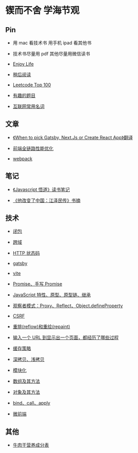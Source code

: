 # 锲而不舍 学海节观

## Pin

- 用 mac 看技术书 用手机 ipad 看其他书
- 技术书尽量用 pdf 其他尽量用微信读书

- [Enjoy Life](https://github.com/exposir/personal-blog/blob/master/Pin/Enjoy%20Life.md)

- [稍后阅读](https://github.com/exposir/personal-blog/blob/master/Pin/%E7%A8%8D%E5%90%8E%E9%98%85%E8%AF%BB.md)

- [Leetcode Top 100](https://github.com/exposir/personal-blog/blob/master/Pin/Leetcode%20Top%20100.md)

- [有趣的题目](https://github.com/exposir/personal-blog/blob/master/Pin/%E6%9C%89%E8%B6%A3%E7%9A%84%E9%A2%98%E7%9B%AE.md)

- [互联网常用名词](https://github.com/exposir/personal-blog/blob/master/Pin/%E4%BA%92%E8%81%94%E7%BD%91%E5%B8%B8%E7%94%A8%E5%90%8D%E8%AF%8D.md)

## 文章

- [《When to pick Gatsby, Next.Js or Create React App》翻译 ](https://github.com/exposir/personal-blog/blob/master/%E6%96%87%E7%AB%A0/%E3%80%8AWhen%20to%20pick%20Gatsby%2C%20Next.Js%20or%20Create%20React%20App%E3%80%8B%E7%BF%BB%E8%AF%91.md)

- [前端全链路性能优化](https://github.com/exposir/Personal-Blog/issues/16)

- [webpack](https://github.com/exposir/Personal-Blog/issues/16)

## 笔记

- [《Javascript 悟道》读书笔记 ](https://github.com/exposir/personal-blog/blob/master/%E7%AC%94%E8%AE%B0/%E3%80%8AJavascript%20%E6%82%9F%E9%81%93%E3%80%8B%E8%AF%BB%E4%B9%A6%E7%AC%94%E8%AE%B0.md)

- [《他改变了中国：江泽民传》书摘 ](https://github.com/exposir/personal-blog/blob/master/%E7%AC%94%E8%AE%B0/%E3%80%8A%E4%BB%96%E6%94%B9%E5%8F%98%E4%BA%86%E4%B8%AD%E5%9B%BD%EF%BC%9A%E6%B1%9F%E6%B3%BD%E6%B0%91%E4%BC%A0%E3%80%8B%E4%B9%A6%E6%91%98.md)

## 技术

- [闭包](https://github.com/exposir/personal-blog/blob/master/%E6%8A%80%E6%9C%AF/%E9%97%AD%E5%8C%85.md)

- [跨域](https://github.com/exposir/personal-blog/blob/master/%E6%8A%80%E6%9C%AF/%E8%B7%A8%E5%9F%9F.md)

- [HTTP 状态码](https://github.com/exposir/personal-blog/blob/master/%E6%8A%80%E6%9C%AF/HTTP%E7%8A%B6%E6%80%81%E7%A0%81.md)

- [gatsby](https://github.com/exposir/personal-blog/blob/master/%E6%8A%80%E6%9C%AF/gatsby.md)

- [vite](https://github.com/exposir/personal-blog/blob/master/%E6%8A%80%E6%9C%AF/Vite.md)

- [Promise、手写 Promise](https://github.com/exposir/personal-blog/blob/master/%E6%8A%80%E6%9C%AF/Promise%E3%80%81%E6%89%8B%E5%86%99Promise.md)

- [JavaScript 特性、原型、原型链、继承](https://github.com/exposir/personal-blog/blob/master/%E6%8A%80%E6%9C%AF/JavaScript%E7%89%B9%E6%80%A7%E3%80%81%E5%8E%9F%E5%9E%8B%E3%80%81%E5%8E%9F%E5%9E%8B%E9%93%BE%E3%80%81%E7%BB%A7%E6%89%BF.md)

- [观察者模式：Proxy、Reflect、Object.defineProperty](https://github.com/exposir/personal-blog/blob/master/%E6%8A%80%E6%9C%AF/%E8%A7%82%E5%AF%9F%E8%80%85%E6%A8%A1%E5%BC%8F%EF%BC%9AProxy%E3%80%81Reflect%E3%80%81Object.defineProperty.md)

- [CSRF](https://github.com/exposir/personal-blog/blob/master/%E6%8A%80%E6%9C%AF/CSRF.md)

- [重排(reflow)和重绘(repaint)](<https://github.com/exposir/personal-blog/blob/master/%E6%8A%80%E6%9C%AF/%E9%87%8D%E6%8E%92(reflow)%E5%92%8C%E9%87%8D%E7%BB%98(repaint)%20.md>)

- [输入一个 URL 到显示出一个页面，都经历了哪些过程](https://github.com/exposir/personal-blog/blob/master/%E6%8A%80%E6%9C%AF/%E8%BE%93%E5%85%A5%E4%B8%80%E4%B8%AA%20URL%20%E5%88%B0%E6%98%BE%E7%A4%BA%E5%87%BA%E4%B8%80%E4%B8%AA%E9%A1%B5%E9%9D%A2%EF%BC%8C%E9%83%BD%E7%BB%8F%E5%8E%86%E4%BA%86%E5%93%AA%E4%BA%9B%E8%BF%87%E7%A8%8B.md)

- [缓存策略](https://github.com/exposir/Personal-Blog/issues/70)

- [深拷贝、浅拷贝](https://github.com/exposir/Personal-Blog/issues/69)

- [模块化](https://github.com/exposir/Personal-Blog/issues/68)

- [数组及其方法](https://github.com/exposir/Personal-Blog/issues/67)

- [对象及其方法](https://github.com/exposir/Personal-Blog/issues/65)

- [bind、call、apply](https://github.com/exposir/personal-blog/blob/master/%E6%8A%80%E6%9C%AF/bind%E3%80%81call%E3%80%81apply.md)

- [微前端](https://github.com/exposir/Personal-Blog/issues/66)

## 其他

- [牛肉干营养成分表](https://github.com/exposir/Personal-Blog/issues/74)
